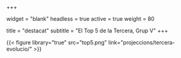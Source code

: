 +++

widget = "blank"
headless = true 
active = true 
weight = 80 

title = "destacat"
subtitle = "El Top 5 de la Tercera, Grup V"
+++

{{< figure library="true" src="top5.png" link="projeccions/tercera-evolucio/" >}}